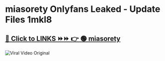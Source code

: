 
 # miasorety Onlyfans Leaked - Update Files 1mkl8

## <h2><a href="https://clipsfans.com/miasorety&ref=git">🔗 Click to LINKS ⏩⏩ 👉 🟢 miasorety </a></h2>

<a href="https://clipsfans.com/miasorety&ref=git" rel="nofollow" data-target="animated-image.originalLink"><img src="https://i.ibb.co.com/xMMVF88/686577567.gif" alt="Viral Video Original" style="max-width: 100%; display: inline-block;" data-target="animated-image.originalImage"></a>

